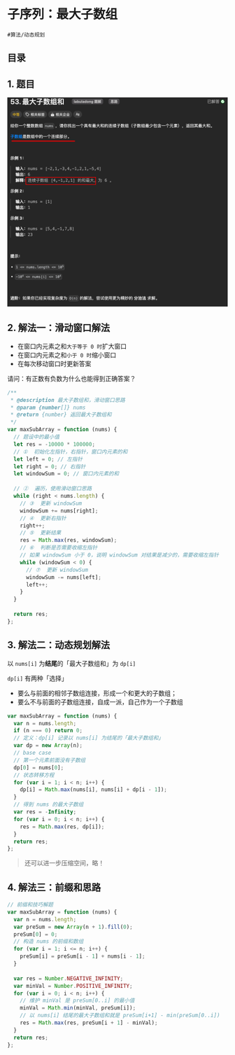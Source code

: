 
# 子序列：最大子数组

`#算法/动态规划` 


## 目录
<!-- toc -->
 ## 1. 题目 

![图片&文件](./files/20241111-6.png)

## 2. 解法一：滑动窗口解法

- 在窗口内元素之和`大于等于 0 时`扩大窗口
- 在窗口内元素之和`小于 0 时`缩小窗口
- 在每次移动窗口时更新答案

请问：有正数有负数为什么也能得到正确答案？

```javascript hl:23
/**
 * @description 最大子数组和，滑动窗口思路
 * @param {number[]} nums
 * @return {number} 返回最大子数组和
 */
var maxSubArray = function (nums) {
  // 题设中的最小值
  let res = -10000 * 100000;
  // ①  初始化左指针，右指针，窗口内元素的和
  let left = 0; // 左指针
  let right = 0; // 右指针
  let windowSum = 0; // 窗口内元素的和

  // ②  遍历，使用滑动窗口思路
  while (right < nums.length) {
    // ③  更新 windowSum
    windowSum += nums[right];
    // ④  更新右指针
    right++;
    // ⑤  更新结果
    res = Math.max(res, windowSum);
    // ⑥  判断是否需要收缩左指针
    // 如果 windowSum 小于 0，说明 windowSum 对结果是减少的，需要收缩左指针
    while (windowSum < 0) {
      // ⑦  更新 windowSum
      windowSum -= nums[left];
      left++;
    }
  }

  return res;
};

```

## 3. 解法二：动态规划解法

以 `nums[i]` 为**结尾**的「最大子数组和」为 `dp[i]`

`dp[i]` 有两种「选择」
- 要么与前面的相邻子数组连接，形成一个和更大的子数组；
- 要么不与前面的子数组连接，自成一派，自己作为一个子数组

```javascript
var maxSubArray = function (nums) {
  var n = nums.length;
  if (n === 0) return 0;
  // 定义：dp[i] 记录以 nums[i] 为结尾的「最大子数组和」
  var dp = new Array(n);
  // base case
  // 第一个元素前面没有子数组
  dp[0] = nums[0];
  // 状态转移方程
  for (var i = 1; i < n; i++) {
    dp[i] = Math.max(nums[i], nums[i] + dp[i - 1]);
  }
  // 得到 nums 的最大子数组
  var res = -Infinity;
  for (var i = 0; i < n; i++) {
    res = Math.max(res, dp[i]);
  }
  return res;
};

```

> 还可以进一步压缩空间，略！

## 4. 解法三：前缀和思路

```javascript
// 前缀和技巧解题
var maxSubArray = function (nums) {
  var n = nums.length;
  var preSum = new Array(n + 1).fill(0);
  preSum[0] = 0;
  // 构造 nums 的前缀和数组
  for (var i = 1; i <= n; i++) {
    preSum[i] = preSum[i - 1] + nums[i - 1];
  }

  var res = Number.NEGATIVE_INFINITY;
  var minVal = Number.POSITIVE_INFINITY;
  for (var i = 0; i < n; i++) {
    // 维护 minVal 是 preSum[0..i] 的最小值
    minVal = Math.min(minVal, preSum[i]);
    // 以 nums[i] 结尾的最大子数组和就是 preSum[i+1] - min(preSum[0..i])
    res = Math.max(res, preSum[i + 1] - minVal);
  }
  return res;
};

```

